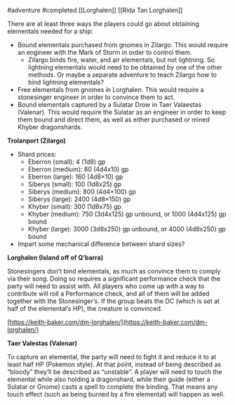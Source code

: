 #adventure #completed [[Lorghalen]] [[Rida Tan Lorghalen]]

There are at least three ways the players could go about obtaining elementals needed for a ship:

- Bound elementals purchased from gnomes in Zilargo. This would require an engineer with the Mark of Storm in order to control them.
    - Zilargo binds fire, water, and air elementals, but not lightning. So lightning elementals would need to be obtained by one of the other methods. Or maybe a separate adventure to teach Zilargo how to bind lightning elementals?
- Free elementals from gnomes in Lorghalen. This would require a stonesinger engineer in order to convince them to act.
- Bound elementals captured by a Sulatar Drow in Taer Valaestas (Valenar). This would require the Sulatar as an engineer in order to keep them bound and direct them, as well as either purchased or mined Khyber dragonshards.

**Trolanport (Zilargo)**

- Shard prices:
    - Eberron (small): 4 (1d8) gp
    - Eberron (medium): 80 (4d4x10) gp
    - Eberron (large): 160 (4d8×10) gp
    - Siberys (small): 100 (1d8x25) gp
    - Siberys (medium): 800 (4d4×100) gp
    - Siberys (large): 2400 (4d8×150) gp
    - Khyber (small): 300 (1d8x75) gp
    - Khyber (medium): 750 (3d4x125) gp unbound, or 1000 (4d4x125) gp bound
    - Khyber (large): 3000 (3d8x250) gp unbound, or 4000 (4d8x250) gp bound
- Impart some mechanical difference between shard sizes?

**Lorghalen (Island off of Q’barra)**

Stonesingers don’t bind elementals, as much as convince them to comply via their song. Doing so requires a significant performance check that the party will need to assist with. All players who come up with a way to contribute will roll a Performance check, and all of them will be added together with the Stonesinger’s. If the group beats the DC (which is set at half of the elemental’s HP), the creature is convinced.

[https://keith-baker.com/dm-lorghalen/](https://keith-baker.com/dm-lorghalen/)

**Taer Valestas (Valenar)**

To capture an elemental, the party will need to fight it and reduce it to at least half HP (Pokemon style). At that point, instead of being described as “bloody” they’ll be described as “unstable”. A player will need to touch the elemental while also holding a dragonshard, while their guide (either a Sulatar or Gnome) casts a spell to complete the binding. That means any touch effect (such as being burned by a fire elemental) will happen as well.